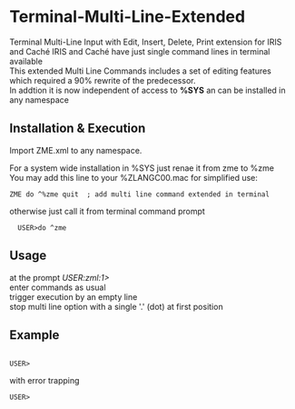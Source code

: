 # Terminal-Multi-Line-Extended
Terminal Multi-Line Input with Edit, Insert, Delete, Print extension for IRIS and Caché 
IRIS and Caché have just single command lines in terminal available  
This extended Multi Line Commands includes a set of editing features which required a 90% rewrite of the predecessor.  
In addtion it is now independent of access to __%SYS__ an can be installed in any namespace 

## Installation & Execution ## 
Import ZME.xml to any namespace.

For a system wide installation in  %SYS just renae it from zme to %zme  
You may add this line to your %ZLANGC00.mac for simplified use:
~~~
ZME do ^%zme quit  ; add multi line command extended in terminal
~~~

otherwise just call it from terminal command prompt
~~~
  USER>do ^zme
~~~

## Usage ##
at the prompt _USER:zml:1>_  
enter commands as usual  
trigger execution by an empty line  
stop multi line option with a single '.' (dot) at first position  

## Example ###
~~~

USER>
~~~
  with error trapping
~~~
USER>

~~~
